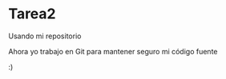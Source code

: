 # Tarea2
Usando mi repositorio

Ahora yo trabajo en Git para mantener seguro mi código fuente
 

:)
